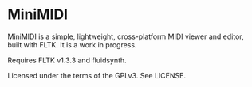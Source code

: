 MiniMIDI
========
MiniMIDI is a simple, lightweight, cross-platform MIDI viewer and editor, built with
FLTK. It is a work in progress.

Requires FLTK v1.3.3 and fluidsynth.

Licensed under the terms of the GPLv3. See LICENSE.
